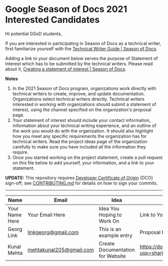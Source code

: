 # Google Season of Docs 2021 Interested Candidates

Hi potential GSoD students,

If you are interested in participating in Season of Docs as a technical writer, first familiarize yourself with the [Technical Writer Guide | Season of Docs](https://developers.google.com/season-of-docs/docs/tech-writer-guide).

Adding a link to your document below serves the purpose of Statement of Interest which has to be submitted by the technical writers. Please read about it, [Creating a statement of interest | Season of Docs](https://developers.google.com/season-of-docs/docs/tech-writer-statement).

**Notes**
1. In the 2021 Season of Docs program, organizations work directly with technical writers to create, improve, and update documentation. Organizations select technical writers directly. Technical writers interested in working with organizations should submit a statement of interest, using the channel specified on the organization's proposal page.
2. Your statement of interest should include your contact information, information about your technical writing experience, and an outline of the work you would do with the organization. It should also highlight how you meet any specific requirements the organization has for technical writers. Read the project ideas page of the organization carefully to make sure you have included all the information they require.
3. Once you started working on the project statement, create a pull request on this file below to add yourself, your information, and a link to your statement.

**UPDATE:** This repository requires [Developer Certificate of Origin](https://developercertificate.org/) (DCO) sign-off; see [CONTRIBUTING.md](https://github.com/chaoss/governance/blob/master/CONTRIBUTING.md#code-or-document-change-contributions-github-interface) for details on how to sign your commits. 

------

| Name | Email | Idea | Project Proposal |
| --- | --- | --- | --- |
| Your Name Here | Your Email Here |  Idea You Hoping to Work On | Link to Your Proposal |
| Georg Link | linkgeorg@gmail.com | This is an example entry | Proposal Link |
| Kunal Mehta | mehtakunal205@gmail.com | Create Documentation for Website | https://docs.google.com/document/d/1wyH1ra4H6aNwE2ievliRK5t7qAUIwMYRiOqGvCuLjDE/edit?usp=sharing |
